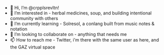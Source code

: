 - 👋 Hi, I’m @crpplsrevltn!
- 👀 I’m interested in - herbal medicines, soup, and building intentional community with others
- 🌱 I’m currently learning - Solresol, a conlang built from music notes & notation
- 💞️ I’m looking to collaborate on - anything that needs me
- 📫 How to reach me - Twitter, i'm there with the same user as here, and the GAZ virtual space

<!---
crpplsrevltn/crpplsrevltn is a ✨ special ✨ repository because its `README.md` (this file) appears on your GitHub profile.
You can click the Preview link to take a look at your changes.
--->
